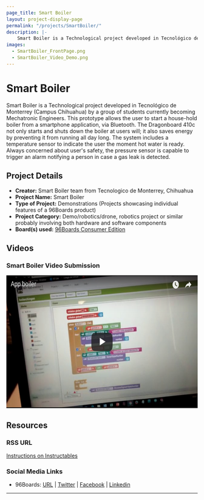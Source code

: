 ```yaml
---
page_title: Smart Boiler
layout: project-display-page
permalink: "/projects/SmartBoiler/"
description: |-
    Smart Boiler is a Technological project developed in Tecnológico de Monterrey (Campus Chihuahua) by a group of students currently becoming Mechatronic Engineers. This prototype allows the user to start a house-hold boiler from a smartphone application, via Bluetooth. The Dragonboard 410c not only starts and shuts down the boiler at users will; it also saves energy by preventing it from running all day long. The system includes a temperature sensor to indicate the user the moment hot water is ready. Always concerned about user's safety, the pressure sensor is capable to trigger an alarm notifying a person in case a gas leak is detected.
images:
  - SmartBoiler_FrontPage.png
  - SmartBoiler_Video_Demo.png
---
```

# Smart Boiler

Smart Boiler is a Technological project developed in Tecnológico de Monterrey (Campus Chihuahua) by a group of students currently becoming Mechatronic Engineers. This prototype allows the user to start a house-hold boiler from a smartphone application, via Bluetooth. The Dragonboard 410c not only starts and shuts down the boiler at users will; it also saves energy by preventing it from running all day long. The system includes a temperature sensor to indicate the user the moment hot water is ready. Always concerned about user's safety, the pressure sensor is capable to trigger an alarm notifying a person in case a gas leak is detected.

## Project Details

- **Creator:** Smart Boiler team from Tecnologico de Monterrey, Chihuahua
- **Project Name:** Smart Boiler
- **Type of Project:** Demonstrations (Projects showcasing individual features of a 96Boards product)
- **Project Category:** Demo/robotics/drone, robotics project or similar probably involving both hardware and software components
- **Board(s) used:** [96Boards Consumer Edition](https://www.96boards.org/products/ce/)

## Videos

### Smart Boiler Video Submission

[<img src="../SmartBoiler/Images/SmartBoiler_Video_Demo.png?raw=true" data-canonical-src="../SmartBoiler/Images/SmartBoiler_Video_Demo.png?raw=true" width="600" height="350" />](https://youtu.be/EeY8mxL8CmY?list=PL-NF6S9MM_W2ss20r7NZiyZBiz85zHuw5)

## Resources

### RSS URL

[Instructions on Instructables](http://www.instructables.com/id/Easy-Shower-Qualcomm-DragonBoard-96boards/)

### Social Media Links

- 96Boards: [URL](https://www.96boards.org/) &#124; [Twitter](https://twitter.com/96boards) &#124; [Facebook](https://www.facebook.com/96Boards) &#124; [Linkedin](https://www.linkedin.com/showcase/6637095/)


***

